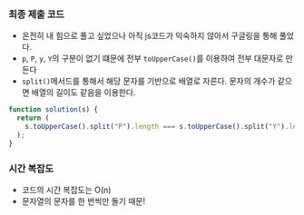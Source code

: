 ### 최종 제출 코드

- 온전히 내 힘으로 풀고 싶었으나 아직 js코드가 익숙하지 않아서 구글링을 통해 풀었다.
- `p`, `P`, `y`, `Y`의 구분이 없기 떄문에 전부 `toUpperCase()`를 이용하여 전부 대문자로 만든다
- `split()`메서드를 통해서 해당 문자를 기반으로 배열로 자른다. 문자의 개수가 같으면 배열의 길이도 같음을 이용한다.

```js
function solution(s) {
  return (
    s.toUpperCase().split("P").length === s.toUpperCase().split("Y").length
  );
}
```

### 시간 복잡도

- 코드의 시간 복잡도는 O(n)
- 문자열의 문자를 한 번씩만 돌기 때문!
